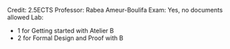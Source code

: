 Credit: 2.5ECTS
Professor: Rabea Ameur-Boulifa
Exam: Yes, no documents allowed
Lab: 
+ 1 for Getting started with Atelier B
+ 2 for Formal Design and Proof with B
